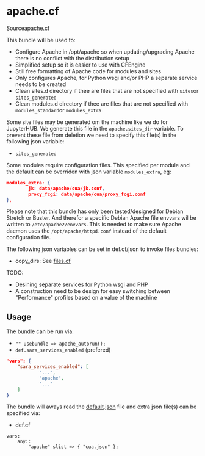 # apache.cf

Source[apache.cf](/services/apache.cf)

This bundle will be used to:
 * Configure Apache in /opt/apache so when updating/upgrading Apache there is no conflict with the distribution setup
 * Simplified setup so it is easier to use with CFEngine
 * Still free formatting of Apache code for modules and sites
 * Only configures Apache, for Python wsgi and/or PHP a separate service needs to be created
 * Clean sites.d directory if thee are files that are not specified  with `sites`or `sites_generated`
 * Clean modules.d directory if thee are files that are not specified  with `modules_standard`or `modules_extra`

Some site files may be generated om the machine like we do for JupyterHUB. We generate this file in the
`apache.sites_dir` variable. To prevent these file from deletion we need to specify this  file(s) in the following
json variable:
 * `sites_generated`

Some modules require configuration files. This specified per module and the default can be overriden with json
variable `modules_extra`, eg:
```json
modules_extra: {
        jk: data/apache/cua/jk.conf,
        proxy_fcgi: data/apache/cua/proxy_fcgi.conf
},
```

Please note that this bundle has only been tested/designed for Debian Stretch or Buster. And therefor a specific
Debian Apache file envvars wil be written to `/etc/apache2/envvars`. This is needed to make sure Apache daemon
uses the `/opt/apache/httpd.conf` instead of the default configuration file.

The following json variables can be set in def.cf/json to  invoke files bundles:
 * copy_dirs: See [files.cf](/masterfiles/lib/scl/files.cf)

TODO:
 - Desining separate services for Python wsgi and PHP
 - A construction need to be design for easy switching between "Performance" profiles based on a value of the machine

## Usage

The bundle can be run via:
 *  `"" usebundle => apache_autorun();`
 * `def.sara_services_enabled` (prefered)
```json
"vars": {
    "sara_services_enabled": [
            "...",
            "apache",
            "..."
    ]
}
```

The bundle will aways read the [default.json](/templates/apache/json/default.json) file
and extra json file(s) can be specified via:
 * def.cf
```
vars:
    any::
        "apache" slist => { "cua.json" };
```
